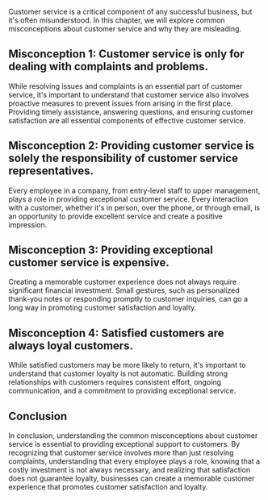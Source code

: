 
Customer service is a critical component of any successful business, but it's often misunderstood. In this chapter, we will explore common misconceptions about customer service and why they are misleading.

Misconception 1: Customer service is only for dealing with complaints and problems.
-----------------------------------------------------------------------------------

While resolving issues and complaints is an essential part of customer service, it's important to understand that customer service also involves proactive measures to prevent issues from arising in the first place. Providing timely assistance, answering questions, and ensuring customer satisfaction are all essential components of effective customer service.

Misconception 2: Providing customer service is solely the responsibility of customer service representatives.
-------------------------------------------------------------------------------------------------------------

Every employee in a company, from entry-level staff to upper management, plays a role in providing exceptional customer service. Every interaction with a customer, whether it's in person, over the phone, or through email, is an opportunity to provide excellent service and create a positive impression.

Misconception 3: Providing exceptional customer service is expensive.
---------------------------------------------------------------------

Creating a memorable customer experience does not always require significant financial investment. Small gestures, such as personalized thank-you notes or responding promptly to customer inquiries, can go a long way in promoting customer satisfaction and loyalty.

Misconception 4: Satisfied customers are always loyal customers.
----------------------------------------------------------------

While satisfied customers may be more likely to return, it's important to understand that customer loyalty is not automatic. Building strong relationships with customers requires consistent effort, ongoing communication, and a commitment to providing exceptional service.

Conclusion
----------

In conclusion, understanding the common misconceptions about customer service is essential to providing exceptional support to customers. By recognizing that customer service involves more than just resolving complaints, understanding that every employee plays a role, knowing that a costly investment is not always necessary, and realizing that satisfaction does not guarantee loyalty, businesses can create a memorable customer experience that promotes customer satisfaction and loyalty.
